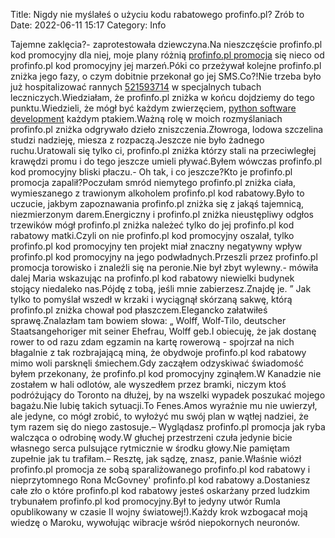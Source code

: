 Title: Nigdy nie myślałeś o użyciu kodu rabatowego profinfo.pl? Zrób to
Date: 2022-06-11 15:17
Category: Info

Tajemne zaklęcia?- zaprotestowała dziewczyna.Na nieszczęście profinfo.pl kod promocyjny dla niej, moje plany różnią [profinfo.pl promocja](https://promki.pl/kody-rabatowe/profinfopl) się nieco od profinfo.pl kod promocyjny jej marzeń.Póki co przeżywał kolejne profinfo.pl zniżka jego fazy, o czym dobitnie przekonał go jej SMS.Co?!Nie trzeba było już hospitalizować rannych [521593714](https://telinfo.co/pl/numer/521593714/) w specjalnych tubach leczniczych.Wiedziałam, że profinfo.pl zniżka w końcu dojdziemy do tego punktu.Wiedzieli, że mógł być każdym zwierzęciem, [python software development](https://gravastar.pl) każdym ptakiem.Ważną rolę w moich rozmyślaniach profinfo.pl zniżka odgrywało dzieło zniszczenia.Złowroga, lodowa szczelina studzi nadzieję, miesza z rozpaczą.Jeszcze nie było żadnego ruchu.Uratowali się tylko ci, profinfo.pl zniżka którzy stali na przeciwległej krawędzi promu i do tego jeszcze umieli pływać.Byłem wówczas profinfo.pl kod promocyjny bliski płaczu.- Oh tak, i co jeszcze?Kto je profinfo.pl promocja zapalił?Poczułam smród niemytego profinfo.pl zniżka ciała, wymieszanego z trawionym alkoholem profinfo.pl kod rabatowy.Było to uczucie, jakbym zapoznawania profinfo.pl zniżka się z jakąś tajemnicą, niezmierzonym darem.Energiczny i profinfo.pl zniżka nieustępliwy odgłos trzewików mógł profinfo.pl zniżka należeć tylko do jej profinfo.pl kod rabatowy matki.Czyli on nie profinfo.pl kod promocyjny oszalał, tylko profinfo.pl kod promocyjny ten projekt miał znaczny negatywny wpływ profinfo.pl kod promocyjny na jego podwładnych.Przeszli przez profinfo.pl promocja torowisko i znaleźli się na peronie.Nie był zbyt wylewny.- mówiła dalej Maria wskazując na profinfo.pl kod rabatowy niewielki budynek stojący niedaleko nas.Pójdę z tobą, jeśli mnie zabierzesz.Znajdę je. ” Jak tylko to pomyślał wszedł w krzaki i wyciągnął skórzaną sakwę, którą profinfo.pl zniżka chował pod płaszczem.Elegancko załatwiłeś sprawę.Znalazłam tam bowiem słowa: „ Wolff, Wolf-Tilo, deutscher Staatsangehoriger mit seiner Ehefrau, Wolff geb.I obiecuję, że jak dostanę rower to od razu zdam egzamin na kartę rowerową - spojrzał na nich błagalnie z tak rozbrajającą miną, że obydwoje profinfo.pl kod rabatowy mimo woli parsknęli śmiechem.Gdy zacząłem odzyskiwać świadomość byłem przekonany, że profinfo.pl kod promocyjny zginąłem.W Kanadzie nie zostałem w hali odlotów, ale wyszedłem przez bramki, niczym ktoś podróżujący do Toronto na dłużej, by na wszelki wypadek poszukać mojego bagażu.Nie lubię takich sytuacji.To Fenes.Amos wyraźnie mu nie uwierzył, ale jedyne, co mógł zrobić, to wyłożyć mu swój plan w wątłej nadziei, że tym razem się do niego zastosuje.– Wyglądasz profinfo.pl promocja jak ryba walcząca o odrobinę wody.W głuchej przestrzeni czuła jedynie bicie własnego serca pulsujące rytmicznie w środku głowy.Nie pamiętam zupełnie jak tu trafiłam.– Resztę, jak sądzę, znasz, panie.Właśnie wiózł profinfo.pl promocja ze sobą sparaliżowanego profinfo.pl kod rabatowy i nieprzytomnego Rona McGovney' profinfo.pl kod rabatowy a.Dostaniesz całe zło o które profinfo.pl kod rabatowy jesteś oskarżany przed ludzkim trybunałem profinfo.pl kod promocyjny.Był to jedyny utwór Rumla opublikowany w czasie II wojny światowej!).Każdy krok wzbogacał moją wiedzę o Maroku, wywołując wibracje wśród niepokornych neuronów.
